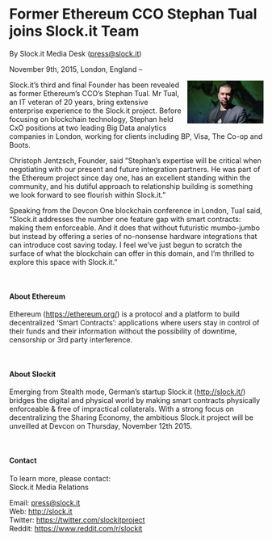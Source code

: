 # Former Ethereum CCO Stephan Tual joins Slock.it Team
By Slock.it Media Desk (press@slock.it)

November 9th, 2015, London, England –

<a href="images/stephantual.jpg" class="swipebox"><img src="images/stephantual.jpg" style="width:30%;padding-left:10px" align="right" alt="the slock.it concept"/></a> Slock.it’s third and final Founder has been revealed as former Ethereum’s CCO’s Stephan Tual. Mr Tual, an IT veteran of 20 years, bring extensive enterprise experience to the Slock.it project. Before focusing on blockchain technology, Stephan held CxO positions at two leading Big Data analytics companies in London, working for clients including BP, Visa, The Co-op and Boots. 

Christoph Jentzsch, Founder, said ”Stephan’s expertise will be critical when negotiating with our present and future integration partners. He was part of the Ethereum project since day one, has an excellent standing within the community, and his dutiful approach to relationship building is something we look forward to see flourish within Slock.it.”

Speaking from the Devcon One blockchain conference in London, Tual said, “Slock.it addresses the number one feature gap with smart contracts: making them enforceable. And it does that without futuristic mumbo-jumbo but instead by offering a series of no-nonsense hardware integrations that can introduce cost saving today. I feel we’ve just begun to scratch the surface of what the blockchain can offer in this domain, and I’m thrilled to explore this space with Slock.it.”

<br>

#### **About Ethereum**
Ethereum (https://ethereum.org/) is a protocol and a platform to build decentralized ‘Smart Contracts’: applications where users stay in control of their funds and their information without the possibility of downtime, censorship or 3rd party interference. 



<br>


#### **About Slockit**
Emerging from Stealth mode, German’s startup Slock.it (http://slock.it/) bridges the digital and physical world by making smart contracts physically enforceable & free of impractical collaterals. With a strong focus on decentralizing the Sharing Economy, the ambitious Slock.it project will be unveilled at Devcon on Thursday, November 12th 2015.


<br>


#### **Contact**
To learn more, please contact:<br>
Slock.it Media Relations

Email: press@slock.it<br>
Web: http://slock.it<br>
Twitter: https://twitter.com/slockitproject<br>
Reddit: https://www.reddit.com/r/slockit
